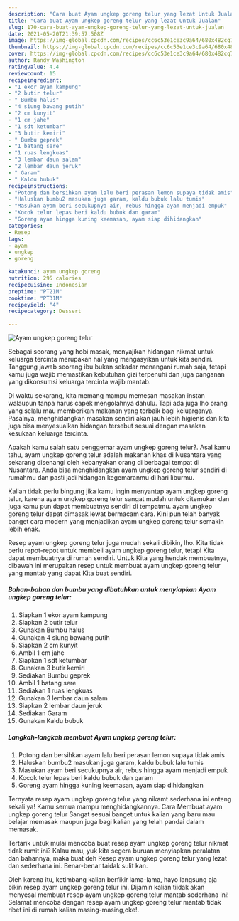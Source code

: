 ```yaml
---
description: "Cara buat Ayam ungkep goreng telur yang lezat Untuk Jualan"
title: "Cara buat Ayam ungkep goreng telur yang lezat Untuk Jualan"
slug: 170-cara-buat-ayam-ungkep-goreng-telur-yang-lezat-untuk-jualan
date: 2021-05-20T21:39:57.508Z
image: https://img-global.cpcdn.com/recipes/cc6c53e1ce3c9a64/680x482cq70/ayam-ungkep-goreng-telur-foto-resep-utama.jpg
thumbnail: https://img-global.cpcdn.com/recipes/cc6c53e1ce3c9a64/680x482cq70/ayam-ungkep-goreng-telur-foto-resep-utama.jpg
cover: https://img-global.cpcdn.com/recipes/cc6c53e1ce3c9a64/680x482cq70/ayam-ungkep-goreng-telur-foto-resep-utama.jpg
author: Randy Washington
ratingvalue: 4.4
reviewcount: 15
recipeingredient:
- "1 ekor ayam kampung"
- "2 butir telur"
- " Bumbu halus"
- "4 siung bawang putih"
- "2 cm kunyit"
- "1 cm jahe"
- "1 sdt ketumbar"
- "3 butir kemiri"
- " Bumbu geprek"
- "1 batang sere"
- "1 ruas lengkuas"
- "3 lembar daun salam"
- "2 lembar daun jeruk"
- " Garam"
- " Kaldu bubuk"
recipeinstructions:
- "Potong dan bersihkan ayam lalu beri perasan lemon supaya tidak amis"
- "Haluskan bumbu2 masukan juga garam, kaldu bubuk lalu tumis"
- "Masukan ayam beri secukupnya air, rebus hingga ayam menjadi empuk"
- "Kocok telur lepas beri kaldu bubuk dan garam"
- "Goreng ayam hingga kuning keemasan, ayam siap dihidangkan"
categories:
- Resep
tags:
- ayam
- ungkep
- goreng

katakunci: ayam ungkep goreng 
nutrition: 295 calories
recipecuisine: Indonesian
preptime: "PT21M"
cooktime: "PT31M"
recipeyield: "4"
recipecategory: Dessert

---
```



![Ayam ungkep goreng telur](https://img-global.cpcdn.com/recipes/cc6c53e1ce3c9a64/680x482cq70/ayam-ungkep-goreng-telur-foto-resep-utama.jpg)

Sebagai seorang yang hobi masak, menyajikan hidangan nikmat untuk keluarga tercinta merupakan hal yang mengasyikan untuk kita sendiri. Tanggung jawab seorang ibu bukan sekadar menangani rumah saja, tetapi kamu juga wajib memastikan kebutuhan gizi terpenuhi dan juga panganan yang dikonsumsi keluarga tercinta wajib mantab.

Di waktu  sekarang, kita memang mampu memesan masakan instan walaupun tanpa harus capek mengolahnya dahulu. Tapi ada juga lho orang yang selalu mau memberikan makanan yang terbaik bagi keluarganya. Pasalnya, menghidangkan masakan sendiri akan jauh lebih higienis dan kita juga bisa menyesuaikan hidangan tersebut sesuai dengan masakan kesukaan keluarga tercinta. 



Apakah kamu salah satu penggemar ayam ungkep goreng telur?. Asal kamu tahu, ayam ungkep goreng telur adalah makanan khas di Nusantara yang sekarang disenangi oleh kebanyakan orang di berbagai tempat di Nusantara. Anda bisa menghidangkan ayam ungkep goreng telur sendiri di rumahmu dan pasti jadi hidangan kegemaranmu di hari liburmu.

Kalian tidak perlu bingung jika kamu ingin menyantap ayam ungkep goreng telur, karena ayam ungkep goreng telur sangat mudah untuk ditemukan dan juga kamu pun dapat membuatnya sendiri di tempatmu. ayam ungkep goreng telur dapat dimasak lewat bermacam cara. Kini pun telah banyak banget cara modern yang menjadikan ayam ungkep goreng telur semakin lebih enak.

Resep ayam ungkep goreng telur juga mudah sekali dibikin, lho. Kita tidak perlu repot-repot untuk membeli ayam ungkep goreng telur, tetapi Kita dapat membuatnya di rumah sendiri. Untuk Kita yang hendak membuatnya, dibawah ini merupakan resep untuk membuat ayam ungkep goreng telur yang mantab yang dapat Kita buat sendiri.

<!--inarticleads1-->

##### Bahan-bahan dan bumbu yang dibutuhkan untuk menyiapkan Ayam ungkep goreng telur:

1. Siapkan 1 ekor ayam kampung
1. Siapkan 2 butir telur
1. Gunakan  Bumbu halus
1. Gunakan 4 siung bawang putih
1. Siapkan 2 cm kunyit
1. Ambil 1 cm jahe
1. Siapkan 1 sdt ketumbar
1. Gunakan 3 butir kemiri
1. Sediakan  Bumbu geprek
1. Ambil 1 batang sere
1. Sediakan 1 ruas lengkuas
1. Gunakan 3 lembar daun salam
1. Siapkan 2 lembar daun jeruk
1. Sediakan  Garam
1. Gunakan  Kaldu bubuk




<!--inarticleads2-->

##### Langkah-langkah membuat Ayam ungkep goreng telur:

1. Potong dan bersihkan ayam lalu beri perasan lemon supaya tidak amis
1. Haluskan bumbu2 masukan juga garam, kaldu bubuk lalu tumis
1. Masukan ayam beri secukupnya air, rebus hingga ayam menjadi empuk
1. Kocok telur lepas beri kaldu bubuk dan garam
1. Goreng ayam hingga kuning keemasan, ayam siap dihidangkan




Ternyata resep ayam ungkep goreng telur yang nikamt sederhana ini enteng sekali ya! Kamu semua mampu menghidangkannya. Cara Membuat ayam ungkep goreng telur Sangat sesuai banget untuk kalian yang baru mau belajar memasak maupun juga bagi kalian yang telah pandai dalam memasak.

Tertarik untuk mulai mencoba buat resep ayam ungkep goreng telur nikmat tidak rumit ini? Kalau mau, yuk kita segera buruan menyiapkan peralatan dan bahannya, maka buat deh Resep ayam ungkep goreng telur yang lezat dan sederhana ini. Benar-benar taidak sulit kan. 

Oleh karena itu, ketimbang kalian berfikir lama-lama, hayo langsung aja bikin resep ayam ungkep goreng telur ini. Dijamin kalian tiidak akan menyesal membuat resep ayam ungkep goreng telur mantab sederhana ini! Selamat mencoba dengan resep ayam ungkep goreng telur mantab tidak ribet ini di rumah kalian masing-masing,oke!.

